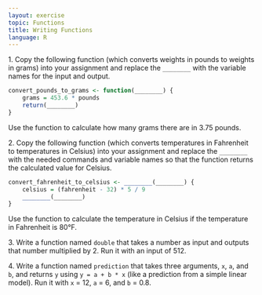 ```yaml
---
layout: exercise
topic: Functions
title: Writing Functions
language: R
---
```


1\. Copy the following function (which converts weights in pounds to weights in grams) into your assignment and replace the `________` with the variable names for the input and output.

```r
convert_pounds_to_grams <- function(________) {
    grams = 453.6 * pounds
    return(________)
}
```

Use the function to calculate how many grams there are in 3.75 pounds.

2\. Copy the following function (which converts temperatures in Fahrenheit to temperatures in Celsius) into your assignment and replace the `________` with the needed commands and variable names so that the function returns the calculated value for Celsius.

```r
convert_fahrenheit_to_celsius <- ________(________) {
    celsius = (fahrenheit - 32) * 5 / 9
    ________(________)
}
```

Use the function to calculate the temperature in Celsius if the temperature in Fahrenheit is 80°F.

3\. Write a function named `double` that takes a number as input and outputs that number multiplied by 2. Run it with an input of 512.

4\. Write a function named `prediction` that takes three arguments, `x`, `a`, and `b`, and returns `y` using `y = a + b * x` (like a prediction from a simple linear model). Run it with `x` = 12, `a` = 6, and `b` = 0.8.
